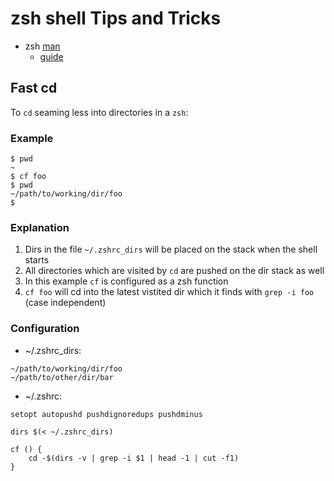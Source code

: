# zsh shell Tips and Tricks

- zsh [man](https://zsh.sourceforge.io/Doc/zsh_a4.pdf)
  - [guide](https://scriptingosx.com/2019/06/moving-to-zsh/)

## Fast cd

To ```cd``` seaming less into directories in a ```zsh```:

### Example

```
$ pwd
~
$ cf foo
$ pwd
~/path/to/working/dir/foo
$
```

### Explanation

1. Dirs in the file ```~/.zshrc_dirs``` will be placed on the stack when the shell starts
1. All directories which are visited by ```cd``` are pushed on the dir stack as well
1. In this example ```cf``` is configured as a zsh function
1. ```cf foo``` will cd into the latest vistited dir which it finds with ```grep -i foo``` (case independent)

### Configuration

- ~/.zshrc_dirs:
```
~/path/to/working/dir/foo
~/path/to/other/dir/bar
``` 

- ~/.zshrc:
```
setopt autopushd pushdignoredups pushdminus

dirs $(< ~/.zshrc_dirs)

cf () {
	cd -$(dirs -v | grep -i $1 | head -1 | cut -f1)
}
```


